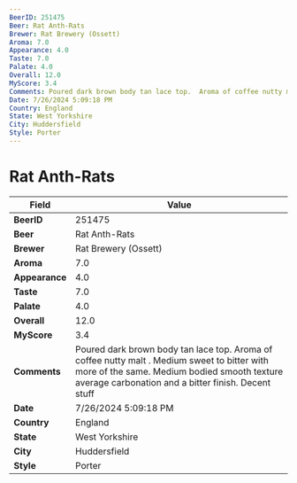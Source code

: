 ```yaml
---
BeerID: 251475
Beer: Rat Anth-Rats
Brewer: Rat Brewery (Ossett)
Aroma: 7.0
Appearance: 4.0
Taste: 7.0
Palate: 4.0
Overall: 12.0
MyScore: 3.4
Comments: Poured dark brown body tan lace top.  Aroma of coffee nutty malt . Medium sweet to bitter with more of the same. Medium bodied smooth texture average carbonation and a bitter finish.  Decent stuff
Date: 7/26/2024 5:09:18 PM
Country: England
State: West Yorkshire
City: Huddersfield
Style: Porter
---
```


# Rat Anth-Rats

| Field         | Value |
|---------------|-------|
| **BeerID** | 251475 |
| **Beer** | Rat Anth-Rats |
| **Brewer** | Rat Brewery (Ossett) |
| **Aroma** | 7.0 |
| **Appearance** | 4.0 |
| **Taste** | 7.0 |
| **Palate** | 4.0 |
| **Overall** | 12.0 |
| **MyScore** | 3.4 |
| **Comments** | Poured dark brown body tan lace top.  Aroma of coffee nutty malt . Medium sweet to bitter with more of the same. Medium bodied smooth texture average carbonation and a bitter finish.  Decent stuff  |
| **Date** | 7/26/2024 5:09:18 PM |
| **Country** | England |
| **State** | West Yorkshire |
| **City** | Huddersfield |
| **Style** | Porter |
